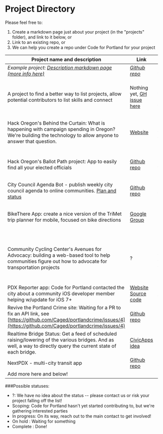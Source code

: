 Project Directory
=============

Please feel free to:

1. Create a markdown page just about your project (in the "projects" folder), and link to it below, or
2. Link to an existing repo, or
3. We can help you create a repo under Code for Portland for your project

| Project name and description | Link | Main contact | Status |
| ---------------------------- | ---- | ------------ | ------ |
| _Example project: [Description markdown page (more info here)](https://github.com/CodeForPortland/project-index/blob/master/projects/example_project.md)_ | _[Github repo](http://github.com/CodeForPortland/example)_ | _[John Doe](mailto:johndoe@example.com)_ | _In progress_ |
| A project to find a better way to list projects, allow potential contributors to list skills and connect | Nothing yet, [GH issue here](https://github.com/CodeForPortland/codeforportland.github.io/issues/33) | [@CodeForPortland](https://twitter.com/CodeforPortland) / [Mele Sax-Barnett](https://github.com/pdxmele) | Scoping -- please let us know if you want to help! |
| Hack Oregon's Behind the Curtain: What is happening with campaign spending in Oregon? We're building the technology to allow anyone to answer that question. | [Website](http://www.hackoregon.org/) | [Catherine Nikolovski](mailto:catherine@hackoregon.org) | In progress, still seeking volunteers |
| Hack Oregon's Ballot Path project: App to easily find all your elected officials | [Github repo](https://github.com/hackoregon/ballotpath) | [Ed Borasky](https://github.com/znmeb) | In progress, still seeking volunteers |
| City Council Agenda Bot - publish weekly city council agenda to online communities. [Plan and status](https://cfp-ndoch2014.hackpad.com/PDXCityCouncilAgenda-8Z3qqD2b40v) | [Github repo](https://github.com/Caged/council-report) | [autonome](http://github.com/autonome) | In progress |
| BikeThere App: create a nice version of the TriMet trip planner for mobile, focused on bike directions | [Google Group](https://groups.google.com/forum/#!forum/bike-there-app-developers-pdx) | Contact Ed Groth via the Google Group | In progress, still needs volunteers though! |
| Community Cycling Center's Avenues for Advocacy: building a web-based tool to help communities figure out how to advocate for transportation projects | ? | [Contact Lillian Karabaic on Twitter](https://twitter.com/anomalily) | Scoping, looking for volunteers with time during a few Saturdays |
| PDX Reporter app: Code for Portland contacted the city about a community iOS developer member helping w/update for iOS 7+ | [Website](https://www.portlandoregon.gov/bts/article/419529) [Source code](https://code.google.com/p/pdxiphoneapp/)  | [@CodeForPortland](https://twitter.com/CodeforPortland) | ? |
| Revive the Portland Crime site: Waiting for a PR to fix an API link, see [https://github.com/Caged/portlandcrime/issues/4](https://github.com/Caged/portlandcrime/issues/4) | [Github repo](https://github.com/Caged/portlandcrime) | *Needs a project leader!* | ? |
| Realtime Bridge Status: Get a feed of scheduled raising/lowering of the various bridges. And as well, a way to directly query the current state of each bridge. | [CivicApps idea](http://www.civicapps.org/ideas/realtime-bridge-status-feed-or-dataset) | Someone is working on this, who is it? | ? |
| NextPDX - multi-city transit app | [Github repo](https://github.com/reedlauber/next-transit) | [Reed Lauber](mailto:reedlauber@gmail.com) | ? |
| Add more here and below! | | | |

###Possible statuses:
* ?: We have no idea about the status -- please contact us or risk your project falling off the list!
* Scoping: Code for Portland hasn't yet started contributing to, but we're gathering interested parties
* In progress: On its way, reach out to the main contact to get involved!
* On hold : Waiting for something
* Complete : Done!
